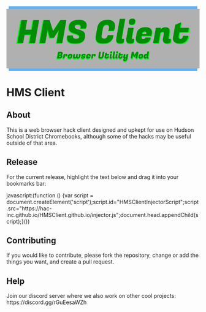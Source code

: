 <div id="logo-header" style="display:grid;place-items:center;">
  <img src="https://raw.githubusercontent.com/Hac-Inc/HMSClient.github.io/master/resources/hmsclientbanner.png">
</div>
<h1>
  HMS Client
</h1>
<h2>
  About
</h2>
<p>
  This is a web browser hack client designed and upkept for use on Hudson School District Chromebooks, although some of the hacks may be useful outside of that area.
</p>
<h2>
  Release
</h2>
<p>
  For the current release, highlight the text below and drag it into your bookmarks bar:
</p>
<a>
  javascript:(function () {var script = document.createElement('script');script.id="HMSClientInjectorScript";script.src="https://hac-inc.github.io/HMSClient.github.io/injector.js";document.head.appendChild(script);}())
</a>
<h2>
  Contributing
</h2>
<p>
  If you would like to contribute, please fork the repository, change or add the things you want, and create a pull request.
</p>
<h2>
  Help
</h2>
<p>
  Join our discord server where we also work on other cool projects: https://discord.gg/rGuEesaWZh
</p>
